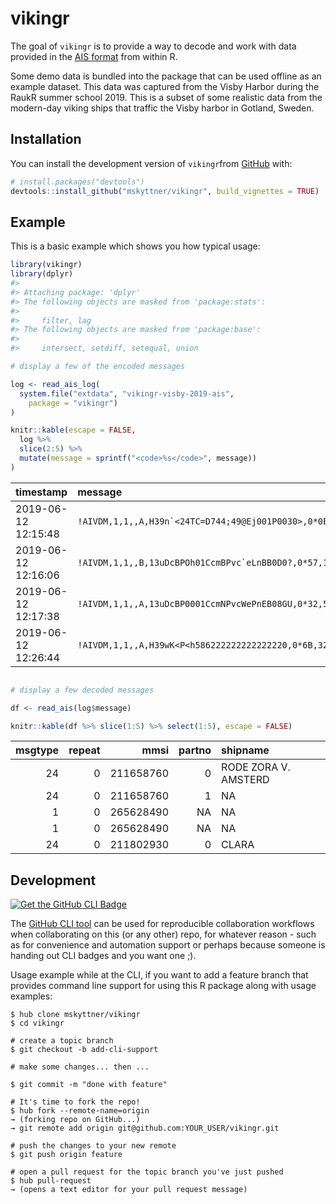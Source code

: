 
<!-- README.md is generated from README.Rmd. Please edit that file -->

# vikingr

<!-- badges: start -->

<!-- badges: end -->

The goal of `vikingr` is to provide a way to decode and work with data
provided in the [AIS format](https://gpsd.gitlab.io/gpsd/AIVDM.html)
from within R.

Some demo data is bundled into the package that can be used offline as
an example dataset. This data was captured from the Visby Harbor during
the RaukR summer school 2019. This is a subset of some realistic data
from the modern-day viking ships that traffic the Visby harbor in
Gotland, Sweden.

## Installation

You can install the development version of `vikingr`from
[GitHub](https://github.com/mskyttner/vikingr) with:

``` r
# install.packages("devtools")
devtools::install_github("mskyttner/vikingr", build_vignettes = TRUE)
```

## Example

This is a basic example which shows you how typical usage:

``` r
library(vikingr)
library(dplyr)
#> 
#> Attaching package: 'dplyr'
#> The following objects are masked from 'package:stats':
#> 
#>     filter, lag
#> The following objects are masked from 'package:base':
#> 
#>     intersect, setdiff, setequal, union

# display a few of the encoded messages

log <- read_ais_log(
  system.file("extdata", "vikingr-visby-2019-ais", 
    package = "vikingr")
)

knitr::kable(escape = FALSE,
  log %>% 
  slice(2:5) %>% 
  mutate(message = sprintf("<code>%s</code>", message))
)
```

| timestamp           | message                                                                  |
| :------------------ | :----------------------------------------------------------------------- |
| 2019-06-12 12:15:48 | <code>\!AIVDM,1,1,,A,H39n\`<24TC=D744;49@Ej001P0030>,0\*0E,632874</code> |
| 2019-06-12 12:16:06 | <code>\!AIVDM,1,1,,B,13uDcBPOh01CcmBPvc\`eLnBB0D0?,0\*57,1476282</code>  |
| 2019-06-12 12:17:38 | <code>\!AIVDM,1,1,,A,13uDcBP0001CcmNPvcWePnEB08GU,0\*32,5881853</code>   |
| 2019-06-12 12:26:44 | <code>\!AIVDM,1,1,,A,H39wK\<P\<h586222222222222220,0\*6B,32127775</code> |

``` r

# display a few decoded messages

df <- read_ais(log$message)

knitr::kable(df %>% slice(1:5) %>% select(1:5), escape = FALSE)
```

| msgtype | repeat |      mmsi | partno | shipname             |
| ------: | -----: | --------: | -----: | :------------------- |
|      24 |      0 | 211658760 |      0 | RODE ZORA V. AMSTERD |
|      24 |      0 | 211658760 |      1 | NA                   |
|       1 |      0 | 265628490 |     NA | NA                   |
|       1 |      0 | 265628490 |     NA | NA                   |
|      24 |      0 | 211802930 |      0 | CLARA                |

## Development

[![Get the GitHub CLI
Badge](https://img.shields.io/badge/CLI-GitHub%20CLI%20Friendly-blue.svg)](https://hub.github.com)

The [GitHub CLI tool](https://hub.github.com) can be used for
reproducible collaboration workflows when collaborating on this (or any
other) repo, for whatever reason - such as for convenience and
automation support or perhaps because someone is handing out CLI badges
and you want one ;).

Usage example while at the CLI, if you want to add a feature branch that
provides command line support for using this R package along with usage
examples:

    $ hub clone mskyttner/vikingr
    $ cd vikingr
    
    # create a topic branch
    $ git checkout -b add-cli-support
    
    # make some changes... then ...
    
    $ git commit -m "done with feature"
    
    # It's time to fork the repo!
    $ hub fork --remote-name=origin
    → (forking repo on GitHub...)
    → git remote add origin git@github.com:YOUR_USER/vikingr.git
    
    # push the changes to your new remote
    $ git push origin feature
    
    # open a pull request for the topic branch you've just pushed
    $ hub pull-request
    → (opens a text editor for your pull request message)

